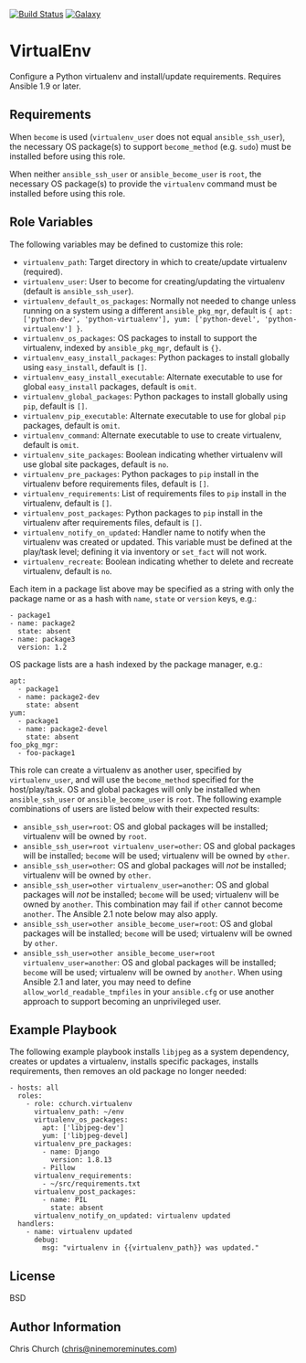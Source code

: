 [![Build Status](http://img.shields.io/travis/cchurch/ansible-role-virtualenv.svg)](https://travis-ci.org/cchurch/ansible-role-virtualenv)
[![Galaxy](http://img.shields.io/badge/galaxy-cchurch.virtualenv-blue.svg)](https://galaxy.ansible.com/cchurch/virtualenv/)

VirtualEnv
==========

Configure a Python virtualenv and install/update requirements. Requires Ansible 1.9 or later.

Requirements
------------

When `become` is used (`virtualenv_user` does not equal `ansible_ssh_user`),
the necessary OS package(s) to support `become_method` (e.g. `sudo`) must be
installed before using this role.

When neither `ansible_ssh_user` or `ansible_become_user` is `root`, the
necessary OS package(s) to provide the `virtualenv` command must be installed
before using this role.

Role Variables
--------------

The following variables may be defined to customize this role:

- `virtualenv_path`: Target directory in which to create/update virtualenv (required).
- `virtualenv_user`: User to become for creating/updating the virtualenv (default is `ansible_ssh_user`).
- `virtualenv_default_os_packages`: Normally not needed to change unless running on a system using a different `ansible_pkg_mgr`, default is `{ apt: ['python-dev', 'python-virtualenv'], yum: ['python-devel', 'python-virtualenv'] }`.
- `virtualenv_os_packages`: OS packages to install to support the virtualenv, indexed by `ansible_pkg_mgr`, default is `{}`.
- `virtualenv_easy_install_packages`: Python packages to install globally using `easy_install`, default is `[]`.
- `virtualenv_easy_install_executable`: Alternate executable to use for global `easy_install` packages, default is `omit`.
- `virtualenv_global_packages`: Python packages to install globally using `pip`, default is `[]`.
- `virtualenv_pip_executable`: Alternate executable to use for global `pip` packages, default is `omit`.
- `virtualenv_command`: Alternate executable to use to create virtualenv, default is `omit`.
- `virtualenv_site_packages`: Boolean indicating whether virtualenv will use global site packages, default is `no`.
- `virtualenv_pre_packages`: Python packages to `pip` install in the virtualenv before requirements files, default is `[]`.
- `virtualenv_requirements`: List of requirements files to `pip` install in the virtualenv, default is `[]`.
- `virtualenv_post_packages`: Python packages to `pip` install in the virtualenv after requirements files, default is `[]`.
- `virtualenv_notify_on_updated`: Handler name to notify when the virtualenv was created or updated. This variable must be defined at the play/task level; defining it via inventory or `set_fact` will not work.
- `virtualenv_recreate`: Boolean indicating whether to delete and recreate virtualenv, default is `no`.

Each item in a package list above may be specified as a string with only the
package name or as a hash with `name`, `state` or `version` keys, e.g.:

    - package1
    - name: package2
      state: absent
    - name: package3
      version: 1.2

OS package lists are a hash indexed by the package manager, e.g.:

    apt:
      - package1
      - name: package2-dev
        state: absent
    yum:
      - package1
      - name: package2-devel
        state: absent
    foo_pkg_mgr:
      - foo-package1

This role can create a virtualenv as another user, specified by `virtualenv_user`,
and will use the `become_method` specified for the host/play/task. OS and global
packages will only be installed when `ansible_ssh_user` or `ansible_become_user`
is `root`. The following example combinations of users are listed below with
their expected results:

- `ansible_ssh_user=root`: OS and global packages will be installed; virtualenv will be owned by `root`.
- `ansible_ssh_user=root virtualenv_user=other`: OS and global packages will be installed; `become` will be used; virtualenv will be owned by `other`.
- `ansible_ssh_user=other`: OS and global packages will *not* be installed; virtualenv will be owned by `other`.
- `ansible_ssh_user=other virtualenv_user=another`: OS and global packages will *not* be installed; `become` will be used; virtualenv will be owned by `another`. This combination may fail if `other` cannot become `another`. The Ansible 2.1 note below may also apply.
- `ansible_ssh_user=other ansible_become_user=root`: OS and global packages will be installed; `become` will be used; virtualenv will be owned by `other`.
- `ansible_ssh_user=other ansible_become_user=root virtualenv_user=another`: OS and global packages will be installed; `become` will be used; virtualenv will be owned by `another`. When using Ansible 2.1 and later, you may need to define `allow_world_readable_tmpfiles` in your `ansible.cfg` or use another approach to support becoming an unprivileged user.

Example Playbook
----------------

The following example playbook installs `libjpeg` as a system dependency,
creates or updates a virtualenv, installs specific packages, installs
requirements, then removes an old package no longer needed:

    - hosts: all
      roles:
        - role: cchurch.virtualenv
          virtualenv_path: ~/env
          virtualenv_os_packages:
            apt: ['libjpeg-dev']
            yum: ['libjpeg-devel]
          virtualenv_pre_packages:
            - name: Django
              version: 1.8.13
            - Pillow
          virtualenv_requirements:
            - ~/src/requirements.txt
          virtualenv_post_packages:
            - name: PIL
              state: absent
          virtualenv_notify_on_updated: virtualenv updated
      handlers:
        - name: virtualenv updated
          debug:
            msg: "virtualenv in {{virtualenv_path}} was updated."

License
-------

BSD

Author Information
------------------

Chris Church (chris@ninemoreminutes.com)
